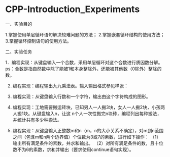 # CPP-Introduction_Experiments
一、实验目的

1.掌握使用单层循环语句解决较难问题的方法；
2.掌握嵌套循环结构的使用方法；
3.掌握循环控制语句的使用方法。

二、实验任务

1．编程实现：从键盘输入一个合数，采用单层循环对这个合数进行质因数分解。
ps：合数是指自然数中除了能被1和本身整除外，还能被其他数（0除外）整除的数。

2. 编程实现：编程输出九九乘法表。输入输出格式参见样张：

3. 编程实现：从键盘输入行数和一个字符，输出由这个字符构成的图形。

4.  编程实现：工地需要搬运砖块，已知男人一人搬3块，女人一人搬2块，小孩两人搬1块。从键盘输入n，让这 n个人一次性搬完n块砖，编程列出每种搬法，并统计共有多少种搬法。

5.  编程实现：从键盘输入正整数m和n（m，n的大小关系不确定），对m到n范围之间（包含m和n两个边界值）个位数为3或7的素数，进行如下操作：
（1）输出所有满足条件的素数，并求和输出。
（2）对所有满足条件的数，且十位数不为6的素数，求和并输出（要求使用continue语句实现）。

